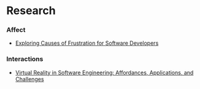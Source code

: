 # Research


### Affect

* [Exploring Causes of Frustration for Software Developers]()

### Interactions

* [Virtual Reality in Software Engineering: Affordances, Applications, and Challenges]()
